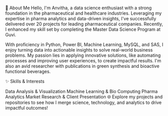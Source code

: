 🌟 About Me
Hello, I'm Anvitha, a data science enthusiast with a strong foundation in the pharmaceutical and healthcare industries. Leveraging my expertise in pharma analytics and data-driven insights, I've successfully delivered over 20 projects for leading pharmaceutical companies. Recently, I enhanced my skill set by completing the Master Data Science Program at Guvi.

With proficiency in Python, Power BI, Machine Learning, MySQL, and SAS, I enjoy turning data into actionable insights to solve real-world business problems. My passion lies in applying innovative solutions, like automating processes and improving user experiences, to create impactful results. I'm also an avid researcher with publications in green synthesis and bioactive functional beverages.

✨ Skills & Interests

Data Analysis & Visualization
Machine Learning & Bio Computing
Pharma Analytics
Market Research & Client Presentation
🌐 Explore my projects and repositories to see how I merge science, technology, and analytics to drive impactful outcomes!
